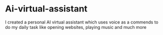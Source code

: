 # Ai-virtual-assistant
I created a personal AI virtual assistant which uses voice as a commends to do my daily task like opening websites, playing music and much more
